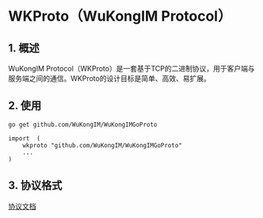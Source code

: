 # WKProto（WuKongIM Protocol）

## 1. 概述

WuKongIM Protocol（WKProto）是一套基于TCP的二进制协议，用于客户端与服务端之间的通信。WKProto的设计目标是简单、高效、易扩展。

## 2. 使用

```
go get github.com/WuKongIM/WuKongIMGoProto
```

```
import  (
    wkproto "github.com/WuKongIM/WuKongIMGoProto"
    ...
)
```

## 3. 协议格式

[协议文档](https://githubim.com/server/advance/proto.html)